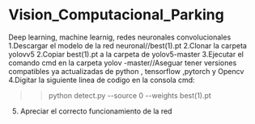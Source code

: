 # Vision_Computacional_Parking
Deep learning, machine learnig, redes neuronales convolucionales
1.Descargar el modelo de la red neuronal//best(1).pt
2.Clonar la carpeta yolovv5
2.Copiar best(1).pt a la carpeta de yolov5-master
3.Ejecutar el comando cmd en la carpeta yolov -master//Aseguar tener versiones compatibles ya actualizadas de python , tensorflow ,pytorch y Opencv
4.Digitar la siguiente linea de codigo en la consola cmd:

>>python detect.py --source 0 --weights best(1).pt

5. Apreciar el correcto funcionamiento de la red
